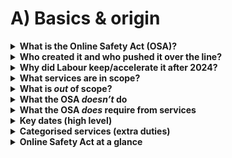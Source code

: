 # A) Basics & origin

<details>
<summary><strong>What is the Online Safety Act (OSA)?</strong></summary>
A UK law that puts duties on online services (not on users) to reduce illegal harms and protect children. Separate parts of the law create or update offences for individuals (e.g., cyberflashing), but the core of the OSA is about what <em>services</em> must do.

In practice, the OSA sets out who is in scope, requires risk assessments and safety systems, and empowers Ofcom to enforce compliance. See the primary Act for the full structure and definitions: <em>Online Safety Act 2023</em> on legislation.gov.uk. ([legislation.gov.uk](https://www.legislation.gov.uk/ukpga/2023/50))

The rules can also apply to services <strong>outside the UK</strong> if their service has a <strong>“UK link.”</strong> Ofcom’s scope overview explains the UK link tests and exemptions with clear diagrams. ([Ofcom—Regulated services: overview of scope (PDF)](https://www.ofcom.org.uk/__data/assets/pdf_file/0018/273576/Regulated-services-overview-of-scope.PDF))
</details>

<details>
<summary><strong>Who created it and who pushed it over the line?</strong></summary>
The policy started as the UK’s <em>Online Harms</em> programme (2019), the Bill was introduced to Parliament in March 2022, the Act received Royal Assent on 26 October 2023, and the current government accelerated delivery from mid‑2024.

- <strong>Origins (2019)</strong>: The UK Government published the <em>Online Harms White Paper</em> in April 2019 under then‑Prime Minister Theresa May, proposing a duty of care and a regulator to oversee online safety. ([gov.uk—White Paper](https://www.gov.uk/government/consultations/online-harms-white-paper))
- <strong>Government response (Dec 2020)</strong>: The full response confirmed a statutory duty of care and Ofcom as regulator. ([gov.uk—Full government response](https://www.gov.uk/government/consultations/online-harms-white-paper/public-feedback/online-harms-white-paper-full-government-response))
- <strong>Draft Bill (May 2021)</strong>: A draft <em>Online Safety Bill</em> was published for pre‑legislative scrutiny by a Joint Committee. ([gov.uk—Draft Online Safety Bill](https://www.gov.uk/government/publications/draft-online-safety-bill))
- <strong>Introduction to Parliament (2022)</strong>: Culture Secretary Nadine Dorries introduced the <em>Online Safety Bill</em> to the Commons in March 2022. ([gov.uk—Press/Parliamentary materials](https://www.gov.uk/government/collections/online-safety-bill))
- <strong>Royal Assent (2023)</strong>: The Bill became the <em>Online Safety Act 2023</em> on 26 October 2023. ([legislation.gov.uk](https://www.legislation.gov.uk/ukpga/2023/50/contents))
- <strong>Acceleration (2024→)</strong>: From July 2024, the government prioritised fast implementation via Ofcom’s phased codes and guidance rather than reopening the statute. Ofcom is the regulator responsible for writing codes, auditing, and enforcement. ([Ofcom—Roadmap to regulation](https://www.ofcom.org.uk/online-safety/illegal-and-harmful-content/roadmap-to-regulation))
</details>

<details>
<summary><strong>Why did Labour keep/accelerate it after 2024?</strong></summary>
It was already law, public support for child protection is high, Ofcom’s roadmap was running, and ministers can shape delivery through strategic priorities and secondary measures rather than re‑legislate.

The government’s own explainer emphasises platform duties and phased commencement, which made delivery the pragmatic path. In May 2025 ministers also issued strategic priorities to guide Ofcom’s approach. See: the official <em>Online Safety Act explainer</em> ([gov.uk](https://www.gov.uk/government/publications/online-safety-act-explainer/online-safety-act-explainer)) and Ofcom’s online safety hub/roadmap ([Ofcom](https://www.ofcom.org.uk/online-safety/illegal-and-harmful-content/roadmap-to-regulation)).
</details>

<details>
<summary><strong>What services are in scope?</strong></summary>
<strong>User‑to‑user services</strong> and <strong>search services</strong> with a UK link. Duties scale with size, functionality and risk.

- <strong>User‑to‑user services</strong>: services where content a user generates, uploads or shares can be <em>encountered by other users</em>. This can include public posts and features like group chats/DMs where content is shared beyond a single user. See the definition in Part 2, <strong>s.3</strong>. ([legislation—s.3](https://www.legislation.gov.uk/ukpga/2023/50/section/3))
- <strong>Search services</strong>: services that search multiple websites/databases and present results. Part 2, <strong>s.4</strong>. ([legislation—s.4](https://www.legislation.gov.uk/ukpga/2023/50/section/4))
- <strong>UK link</strong>: a service is in scope if any of the following apply: it has a <strong>significant number of UK users</strong>; it <strong>targets the UK</strong>; or it is <strong>accessible in the UK</strong> and there is a <strong>material risk of significant harm</strong> to UK users. Part 2, <strong>s.5</strong>; see Ofcom’s plain‑English overview for examples. ([legislation—s.5](https://www.legislation.gov.uk/ukpga/2023/50/section/5), [Ofcom—Regulated services overview (PDF)](https://www.ofcom.org.uk/__data/assets/pdf_file/0018/273576/Regulated-services-overview-of-scope.PDF))

Note: <strong>one‑to‑one live voice calls</strong> are exempt, but <strong>video calls and messaging content</strong> are not. Group chats and DMs can be in scope where content one user sends can be encountered by another. (See Ofcom’s overview linked above.)

For a plain‑English overview, see the government explainer (which also notes private messaging can be in scope where content is shared): ([gov.uk—OSA explainer](https://www.gov.uk/government/publications/online-safety-act-explainer/online-safety-act-explainer)).
</details>

<details>
<summary><strong>What is <em>out</em> of scope?</strong></summary>
Certain <strong>service types</strong> and <strong>limited‑functionality features</strong> are exempt. Examples:

- Standard <strong>email and SMS/MMS</strong>.
- <strong>One‑to‑one live aural (voice) calls</strong> (including VoIP voice calls).
- <strong>Internal business/enterprise tools</strong> (closed workforce services).
- <strong>Limited‑functionality exemptions</strong> (e.g., services without user‑to‑user features).
- <strong>Recognised news publisher content</strong> itself is outside scope; <em>user comments around it</em> can be in scope.

Details live in <strong>Schedule 1</strong> and <strong>Schedule 2</strong> of the Act; Ofcom’s scope overview summarises what’s in/out and explains transitional rules. ([legislation—Schedule 1](https://www.legislation.gov.uk/ukpga/2023/50/schedule/1), [legislation—Schedule 2](https://www.legislation.gov.uk/ukpga/2023/50/schedule/2), [Ofcom—Regulated services overview (PDF)](https://www.ofcom.org.uk/__data/assets/pdf_file/0018/273576/Regulated-services-overview-of-scope.PDF))
</details>

<details>
<summary><strong>What the OSA <em>doesn’t</em> do</strong></summary>
- It doesn’t impose a general “ID for everyone.” The law is risk‑based and method‑agnostic; self‑declaration doesn’t count, but several privacy‑preserving methods do. ([Ofcom—Protecting children online (codes)](https://www.ofcom.org.uk/online-safety/illegal-and-harmful-content/statement-protecting-children-from-harms-online))
- It doesn’t ban end‑to‑end encryption (E2EE). Ofcom could, in theory, issue <strong>Technology Notices</strong> requiring <strong>accredited</strong> detection technology <strong>only where technically feasible</strong>; both government and Ofcom have framed this as a high bar and consulted on minimum accuracy standards. ([gov.uk—OSA explainer](https://www.gov.uk/government/publications/online-safety-act-explainer/online-safety-act-explainer), [Ofcom—Illegal harms statement hub](https://www.ofcom.org.uk/online-safety/illegal-and-harmful-content/statement-protecting-people-from-illegal-harms-online))
- It doesn’t create blanket bans on legal speech for adults. Instead, services must apply their own terms consistently and offer tools/appeals. ([gov.uk—OSA explainer](https://www.gov.uk/government/publications/online-safety-act-explainer/online-safety-act-explainer))
</details>

<details>
<summary><strong>What the OSA <em>does</em> require from services</strong></summary>
- <strong>Assess risks</strong> (illegal content; and for kids, content likely to harm) and keep assessments up to date. (Part 3 duties; Ofcom guidance and templates in its online safety hub.) ([Ofcom—hub](https://www.ofcom.org.uk/online-safety))
- <strong>Design and operate systems</strong> that reduce those risks (moderation, reporting, user controls, safer defaults for children). ([Ofcom—codes](https://www.ofcom.org.uk/online-safety/illegal-and-harmful-content/statement-protecting-children-from-harms-online))
- <strong>Use “highly effective” age assurance</strong> where needed (several methods are acceptable; self‑declaration is not). ([Ofcom—codes](https://www.ofcom.org.uk/online-safety/illegal-and-harmful-content/statement-protecting-children-from-harms-online))
- <strong>Be transparent</strong> (clear terms, complaints/appeals) and cooperate with Ofcom audits and information requests. (Part 7 powers; see Ofcom roadmap.) ([Ofcom—roadmap](https://www.ofcom.org.uk/online-safety/illegal-and-harmful-content/roadmap-to-regulation))
- <strong>Face penalties</strong> if they won’t fix issues: Ofcom can fine up to <strong>£18m or 10% of qualifying worldwide revenue</strong> (whichever is greater) and, in severe cases, seek <strong>court‑ordered business disruption</strong> measures (e.g., payment/ads withdrawal or ISP access restrictions). ([Ofcom—Enforcement guidance (PDF)](https://www.ofcom.org.uk/siteassets/resources/documents/online-safety/information-for-industry/illegal-harms/online-safety-enforcement-guidance.pdf?v=391925), [gov.uk—OSA explainer](https://www.gov.uk/government/publications/online-safety-act-explainer/online-safety-act-explainer))
</details>

<details>
<summary><strong>Key dates (high level)</strong></summary>
- <strong>17 March 2025</strong>: Illegal‑content duties enforceable; risk assessments due. ([gov.uk—OSA explainer](https://www.gov.uk/government/publications/online-safety-act-explainer/online-safety-act-explainer), [Ofcom—roadmap](https://www.ofcom.org.uk/online-safety/illegal-and-harmful-content/roadmap-to-regulation))
- <strong>25 July 2025</strong>: Child‑safety codes and age‑assurance expectations in force for services likely to be accessed by children (after a 3‑month risk‑assessment window to <strong>24 July 2025</strong>). ([Ofcom—Protecting children online](https://www.ofcom.org.uk/online-safety/illegal-and-harmful-content/protecting-children-online))
- <strong>Through 2026</strong>: Further codes (e.g., for categorised services) and transparency reporting phases roll out. ([Ofcom—roadmap](https://www.ofcom.org.uk/online-safety/illegal-and-harmful-content/roadmap-to-regulation))
</details>

<details>
<summary><strong>Categorised services (extra duties)</strong></summary>
Some services face <strong>additional transparency and user‑empowerment duties</strong> based on thresholds set by secondary legislation in 2025. Broadly:

- <strong>Category 1</strong>: very large user‑to‑user services (size + functionality thresholds).
- <strong>Category 2A</strong>: large <em>search</em> services.
- <strong>Category 2B</strong>: sizable user‑to‑user services below Cat 1 but with risky features (e.g., DMs).

Thresholds were set by the <em>Online Safety Act 2023 (Category 1, Category 2A and Category 2B Threshold Conditions) Regulations 2025</em>. ([UK SI 2025/226—Threshold Conditions (PDF)](https://upload.wikimedia.org/wikipedia/commons/7/77/The_Online_Safety_Act_2023_%28Category_1%2C_Category_2A_and_Category_2B_Threshold_Conditions%29_Regulations_2025_%28UKSI_2025-226_kp%29.pdf))
</details>


<details>
<summary><strong>Online Safety Act at a glance</strong></summary>
- Sets <em>system-level duties</em> for services with a UK link; it is not a tool for policing individual posts.
- Core focus: <strong>illegal content</strong> and <strong>children’s safety</strong>; adults get more control tools, not new bans on legal speech.
- Enforced by <strong>Ofcom</strong>, with fines up to <strong>£18m or 10% of qualifying worldwide revenue</strong> and, in serious cases, <strong>court-ordered business disruption</strong> measures. 

See Ofcom’s enforcement approach and the government explainer: [Ofcom—Enforcement guidance (PDF)](https://www.ofcom.org.uk/siteassets/resources/documents/online-safety/information-for-industry/illegal-harms/online-safety-enforcement-guidance.pdf?v=391925) or the [gov.uk OSA explainer](https://www.gov.uk/government/publications/online-safety-act-explainer/online-safety-act-explainer).
</details>

